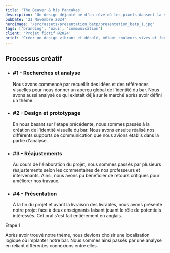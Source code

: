```yaml
---
title: 'The Beaver & his Pancakes'
description: 'Un design déjanté né d’un rêve où les pixels dansent la salsa. Une explosion de couleurs et de formes qui promet une expérience visuelle aussi surprenante qu’un chat en costume de super-héros. Pour les amateurs d’inattendu !'
pubDate: '21 Novembre 2024'
heroImage: '/src/assets/presentation_betp/presentation_betp_1.jpg'
tags: ['branding', 'uxui', 'communication']
client: 'Projet fictif @2024'
brief: 'Créer un design vibrant et décalé, mêlant couleurs vives et formes ludiques pour surprendre le spectateur. S’adressant aux amateurs de créativité audacieuse, le projet vise à casser les conventions visuelles avec une identité complète incluant logos et illustrations, dans un style fun et inattendu.'
---
```


<article class="flex flex-col w-full py-7 px-10 gap-5 text-clrWhite bg-secondaryNeutral rounded-xl">
    <h2 class="font-cormorantInfant text-3xl">Processus créatif</h2>
    <ul class="grid grid-cols-4 w-full">
        <li class="flex flex-col px-5 gap-1">
            <h3 class="text-lg">#1 - Recherches et analyse</h3>
            <p>Nous avons commencé par recueillir des idées et des références visuelles pour nous donner un aperçu global de l'identité du bar. Nous avons aussi analysé ce qui existait déjà sur le marché après avoir défini un thème.</p>
        </li>
        <li class="flex flex-col px-5 gap-1">
            <h3 class="text-lg">#2 - Design et prototypage</h3>
            <p>En nous basant sur l'étape précédente, nous sommes passés à la création de l'identité visuelle du bar. Nous avons ensuite réalisé nos différents supports de communication que nous avions établis dans la partie d'analyse.</p>
        </li>
        <li class="flex flex-col px-5 gap-1">
            <h3 class="text-lg">#3 - Réajustements</h3>
            <p>Au cours de l'élaboration du projet, nous sommes passés par plusieurs réajustements selon les commentaires de nos professeurs et intervenants. Ainsi, nous avons pu bénéficier de retours critiques pour améliorer nos travaux.</p>
        </li>
        <li class="flex flex-col px-5 gap-1">
            <h3 class="text-lg">#4 - Présentation</h3>
            <p>À la fin du projet et avant la livraison des livrables, nous avons présenté notre projet face à deux enseignants faisant jouant le rôle de potentiels intéressés. Cet oral s'est fait entièrement en anglais.</p>
        </li>
    </ul>
</article>



Étape 1

Après avoir trouvé notre thème, nous devions choisir une localisation logique où implanter notre bar. Nous sommes ainsi passés par une analyse en reliant différentes connexions entre elles.
